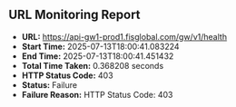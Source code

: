 ## URL Monitoring Report

- **URL:** https://api-gw1-prod1.fisglobal.com/gw/v1/health
- **Start Time:** 2025-07-13T18:00:41.083224
- **End Time:** 2025-07-13T18:00:41.451432
- **Total Time Taken:** 0.368208 seconds
- **HTTP Status Code:** 403
- **Status:** Failure
- **Failure Reason:** HTTP Status Code: 403
